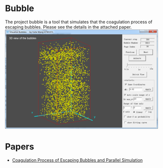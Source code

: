# Bubble
The project bubble is a tool that simulates that the coagulation process of escaping bubbles. Please see the details in the attached paper.
![Bubble](Bubble.png)

# Papers
- [Coagulation Process of Escaping Bubbles and Parallel Simulation](bubble.pdf)